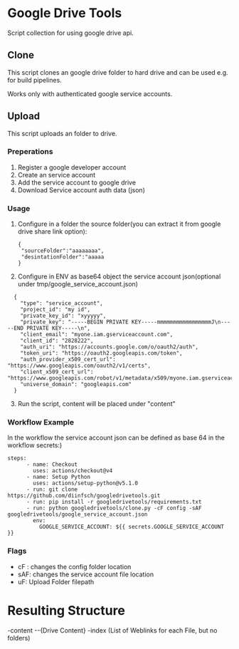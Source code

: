 # Google Drive Tools

Script collection for using google drive api.

## Clone

This script clones an google drive folder to hard drive and can be used e.g. for build pipelines. 

Works only with authenticated google service accounts.

## Upload

This script uploads an folder to drive.

### Preperations

1. Register a google developer account
2. Create an service account
3. Add the service account to google drive
4. Download Service account auth data (json)

### Usage

1. Configure in a folder the source folder(you can extract it from google drive share link option):
   ```
   {
    "sourceFolder":"aaaaaaaa",
    "desintationFolder":"aaaaa
   }
   ```
2. Configure in ENV as base64 object the service account json(optional under tmp/google_service_account.json)
```
  {
    "type": "service_account",
    "project_id": "my id",
    "private_key_id": "xyyyyy",
    "private_key": "-----BEGIN PRIVATE KEY-----mmmmmmmmmmmmmmmmmJ\n-----END PRIVATE KEY-----\n",
    "client_email": "myone.iam.gserviceaccount.com",
    "client_id": "2828222",
    "auth_uri": "https://accounts.google.com/o/oauth2/auth",
    "token_uri": "https://oauth2.googleapis.com/token",
    "auth_provider_x509_cert_url": "https://www.googleapis.com/oauth2/v1/certs",
    "client_x509_cert_url": "https://www.googleapis.com/robot/v1/metadata/x509/myone.iam.gserviceaccount.com",
    "universe_domain": "googleapis.com"
  }
```
3. Run the script, content will be placed under "content"

### Workflow Example

In the workflow the service account json can be defined as base 64 in the workflow secrets:) 

```
steps:
      - name: Checkout
        uses: actions/checkout@v4
      - name: Setup Python
        uses: actions/setup-python@v5.1.0
      - run: git clone https://github.com/diinfsch/googledrivetools.git
      - run: pip install -r googledrivetools/requirements.txt
      - run: python googledrivetools/clone.py -cF config -sAF googledrivetools/google_service_account.json
        env:
          GOOGLE_SERVICE_ACCOUNT: ${{ secrets.GOOGLE_SERVICE_ACCOUNT }}
```

### Flags

- cF : changes the config folder location
- sAF: changes the service account file location
- uF: Upload Folder filepath

# Resulting Structure

-content
--{Drive Content}
-index (List of Weblinks for each File, but no folders)

